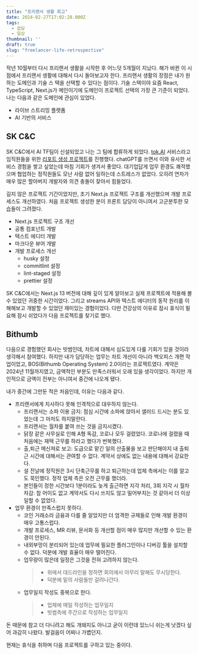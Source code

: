 ```yaml
---
title: "프리랜서 생활 회고"
date: 2024-02-27T17:02:28.000Z
tags:
  - 잡담
  - 일상
thumbnail: ''
draft: true
slug: "freelancer-life-retrospective"
---
```


작년 10월부터 다시 프리랜서 생활을 시작한 후 어느덧 5개월이 지났다. 해가 바뀐 이 시점에서 프리랜서 생활에 대해서 다시 돌아보고자 한다. 프리랜서 생활의 장점은 내가 원하는 도메인과 기술 스
택을 선택할 수 있다는 점이다. 기술 스택이야 요즘 React, TypeScript, Next.js가 메인이기에 도메인이 프로젝트 선택의 가장 큰 기준이 되었다. 나는 다음과 같은 도메인에 관심이 있었다.

- 라이브 스트리밍 플랫폼
- AI 기반의 서비스

## SK C&C

SK C&C에서 AI TF팀이 신설되었고 나는 그 팀에 합류하게 되었다. [tok.AI](https://tokai.skcc.com/) 서비스라고 임직원들을 위한 [리포트 생성 프로젝트](https://www.aitimes.com/news/articleView.html?idxno=154322)를 진행했다. chatGPT를 쓰면서 이와 유사한 서비스 경험을 쌓고 싶었는데 마침 기회가 생겨서 좋았다. 대기업답게 업무 환경도 쾌적했으며 협업하는 정직원들도 모난 사람 없어 일하는데 스트레스가 없었다. 오히려 연차가 매우 많은 할아버지 개발자와 의견 충돌이 잦아서 힘들었다.

길지 않은 프로젝트 기간이었지만, 초기 Next.js 프로젝트 구조를 개선했으며 개발 프로세스도 개선하였다. 처음 프로젝트 생성한 분이 프론트 담당이 아니여서 고군분투한 모습들이 그려졌다.

- Next.js 프로젝트 구조 개선
- 공통 컴포넌트 개발
- 텍스트 에디터 개발
- 마크다운 뷰어 개발
- 개발 프로세스 개선
  - husky 설정
  - commitlint 설정
  - lint-staged 설정
  - prettier 설정

SK C&C에서는 Next.js 13 버전에 대해 깊이 있게 알아보고 실제 프로젝트에 적용해 볼 수 있었던 귀중한 시간이었다. 그리고 streams API와 텍스트 에디터의 동작 원리를 이해해보고 개발할 수 있었던 재미있는 경험이었다. 다만 건강상의 이유로 잠시 휴식이 필요해 잠시 쉬었다가 다음 프로젝트를 찾기로 했다.

## Bithumb

다음으로 경험했던 회사는 빗썸인데, 차트에 대해서 심도있게 다룰 기회가 있을 것이라 생각해서 참여했다. 하지만 내가 담당하는 업무는 차트 개선이 아니라 백오피스 개편 작업이었고, BOS(Bithumb Operating System) 2.0이라는 프로젝트였다. 계약은 2024년 11월까지였고, 금액적인 부분도 만족스러워서 오래 있을 생각이었다. 하지만 개인적으로 금액이 전부는 아니여서 중간에 나오게 됐다.

내가 중간에 그만둔 적은 처음인데, 이유는 다음과 같다.

- 프리랜서에게 치사하다 못해 인격적으로 대우하지 않는다.
  - 프리랜서는 소파 이용 금지: 점심 시간에 소파에 앉아서 샐러드 드시는 분도 있었는데 그 마저도 하지말란다.
  - 프리랜서는 월차를 붙여 쓰는 것을 금지시켰다.
  - 닭장 같은 사무실로 인해 A형 독감, 코로나 모두 걸렸었다. 코로나에 걸렸을 때 처음에는 재택 근무를 하라고 했다가 번복했다.
  - 출,퇴근 메신져로 보고: 도급으로 맡긴 일의 산출물을 보고 판단해야지 내 출퇴근 시간에 대해서는 관여할 수 없다. 계약서 상에도 없는 내용에 대해서 강요한다.
  - 설 전날에 정직원은 3시 단축근무를 하고 퇴근하는데 업체 측에서는 이를 알고도 묵인했다. 정작 업체 측은 오전 근무를 했더라.
  - 본인들이 정한 시간보다 1분이라도 늦게 출근하면 지각 처리, 3회 지각 시 월차 차감: 참 어이도 없고 계약서도 다시 쓰지도 않고 밀어부치는 것 같아서 더 이상 일할 수 없었다.
- 업무 환경이 만족스럽지 못하다.
  - 코인 거래소라 금융과 다를 줄 알았지만 더 엄격한 규제들로 인해 개발 환경이 매우 고통스럽다.
  - 개발 프로세스, MR 리뷰, 문서화 등 개선할 점이 매우 많지만 개선할 수 있는 환경이 안된다.
  - 내외부망이 분리되어 있는데 업무에 필요한 플러그인이나 디버깅 툴을 설치할 수 없다. 덕분에 개발 효율이 매우 떨어진다.
  - 업무량이 많은데 일정은 그것을 전혀 고려하지 않는다.
    > - 위에서 데드라인을 정하면 회의에서 아무리 말해도 무시당한다.
    > - 덕분에 밑의 사람들만 갈려나간다.
  - 업무일지 작성도 중복으로 한다.
    > - 업체에 매일 작성하는 업무일지
    > - 빗썸측에 주간으로 작성하는 업무일지

돈 때문에 참고 더 다니려고 해도 개돼지도 아니고 굳이 이런데 있느니 쉬는게 낫겠다 싶어 과감히 나왔다. 발걸음이 어찌나 가볍던지.

현재는 휴식을 취하며 다음 프로젝트를 구하고 있는 중이다.
